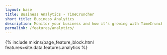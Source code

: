 ```yaml
---
layout: base
title: Business Analytics - TimeCruncher
short_title: Business Analytics
description: Monitor your business and how it's growing with TimeCruncher's Analytics
permalink: /features/analytics/
---
```

{% include mixins/page_feature_block.html features=site.data.features.analytics %}
